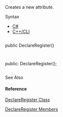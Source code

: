 Creates a new attribute.

Syntax

* [C#](#i-syntax-CS)
* [C++/CLI](#i-syntax-CPP2005)

```
```
public DeclareRegister()
```
```

```
```
public:
DeclareRegister();
```
```



See Also

#### Reference

[DeclareRegister Class](Eplan.EplApi.AFu~Eplan.EplApi.Scripting.DeclareRegister.html)
  
[DeclareRegister Members](Eplan.EplApi.AFu~Eplan.EplApi.Scripting.DeclareRegister_members.html)